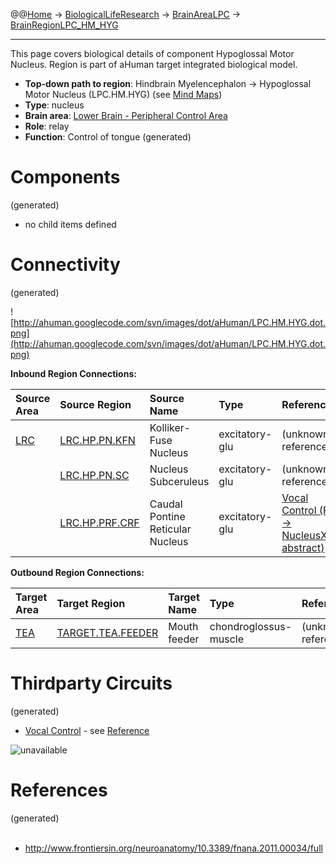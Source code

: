 @@[Home](Home.md) -> [BiologicalLifeResearch](BiologicalLifeResearch.md) -> [BrainAreaLPC](BrainAreaLPC.md) -> [BrainRegionLPC\_HM\_HYG](BrainRegionLPC_HM_HYG.md)

---


This page covers biological details of component Hypoglossal Motor Nucleus.
Region is part of aHuman target integrated biological model.

  * **Top-down path to region**: Hindbrain Myelencephalon -> Hypoglossal Motor Nucleus (LPC.HM.HYG) (see [Mind Maps](OverallMindMaps.md))
  * **Type**: nucleus
  * **Brain area**: [Lower Brain - Peripheral Control Area](BrainAreaLPC.md)
  * **Role**: relay
  * **Function**: Control of tongue
(generated)
# Components #
(generated)


  * no child items defined

# Connectivity #
(generated)


![http://ahuman.googlecode.com/svn/images/dot/aHuman/LPC.HM.HYG.dot.png](http://ahuman.googlecode.com/svn/images/dot/aHuman/LPC.HM.HYG.dot.png)

**Inbound Region Connections:**

| **Source Area** | **Source Region** | **Source Name** | **Type** | **Reference** |
|:----------------|:------------------|:----------------|:---------|:--------------|
| [LRC](BrainAreaLRC.md) | [LRC.HP.PN.KFN](BrainRegionLRC_HP_PN_KFN.md) | Kolliker-Fuse Nucleus | excitatory-glu | (unknown reference) |
|                 | [LRC.HP.PN.SC](BrainRegionLRC_HP_PN_SC.md) | Nucleus Subceruleus | excitatory-glu | (unknown reference) |
|                 | [LRC.HP.PRF.CRF](BrainRegionLRC_HP_PRF_CRF.md) | Caudal Pontine Reticular Nucleus | excitatory-glu | [Vocal Control (RF -> NucleusXII, abstract)](http://www.frontiersin.org/neuroanatomy/10.3389/fnana.2011.00034/full) |

**Outbound Region Connections:**

| **Target Area** | **Target Region** | **Target Name** | **Type** | **Reference** |
|:----------------|:------------------|:----------------|:---------|:--------------|
| [TEA](BrainAreaTEA.md) | [TARGET.TEA.FEEDER](BrainRegionTARGET_TEA_FEEDER.md) | Mouth feeder    | chondroglossus-muscle | (unknown reference) |

# Thirdparty Circuits #
(generated)

  * [Vocal Control](http://c431376.r76.cf2.rackcdn.com/10053/fnana-05-00034-r1/image_m/fnana-05-00034-g002.jpg) - see [Reference](http://www.frontiersin.org/neuroanatomy/10.3389/fnana.2011.00034/full)

<img src='http://c431376.r76.cf2.rackcdn.com/10053/fnana-05-00034-r1/image_m/fnana-05-00034-g002.jpg' alt='unavailable'>


<h1>References</h1>
(generated)<br>
<br>
<ul><li><a href='http://www.frontiersin.org/neuroanatomy/10.3389/fnana.2011.00034/full'>http://www.frontiersin.org/neuroanatomy/10.3389/fnana.2011.00034/full</a></li></ul>
